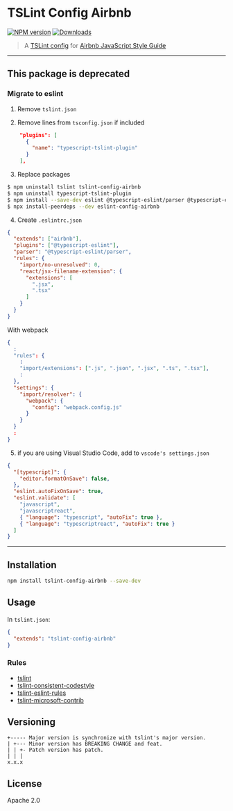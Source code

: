 # TSLint Config Airbnb

[![NPM version](https://img.shields.io/npm/v/tslint-config-airbnb.svg?style=flat)](https://www.npmjs.com/package/tslint-config-airbnb)
[![Downloads](http://img.shields.io/npm/dm/tslint-config-airbnb.svg?style=flat)](https://npmjs.org/package/tslint-config-airbnb)

> A [TSLint config](https://palantir.github.io/tslint/usage/configuration/) for [Airbnb JavaScript Style Guide](https://github.com/airbnb/javascript)

---

## This package is deprecated

### Migrate to eslint

1. Remove `tslint.json`

2. Remove lines from `tsconfig.json` if included

```json
    "plugins": [
      {
        "name": "typescript-tslint-plugin"
      }
    ],
```

3. Replace packages

```bash
$ npm uninstall tslint tslint-config-airbnb
$ npm uninstall typescript-tslint-plugin
$ npm install --save-dev eslint @typescript-eslint/parser @typescript-eslint/eslint-plugin eslint-config-airbnb
$ npx install-peerdeps --dev eslint-config-airbnb
```

4. Create `.eslintrc.json`

```json
{
  "extends": ["airbnb"],
  "plugins": ["@typescript-eslint"],
  "parser": "@typescript-eslint/parser",
  "rules": {
    "import/no-unresolved": 0,
    "react/jsx-filename-extension": {
      "extensions": [
        ".jsx",
        ".tsx"
      ]
    }
  }
}
```

With webpack

```json
{
  :
  "rules": {
    :
    "import/extensions": [".js", ".json", ".jsx", ".ts", ".tsx"],
    :
  },
  "settings": {
    "import/resolver": {
      "webpack": {
        "config": "webpack.config.js"
      }
    }
  }
  :
}
```

5. if you are using Visual Studio Code, add to `vscode's settings.json`

```json
{
  "[typescript]": {
    "editor.formatOnSave": false,
  },
  "eslint.autoFixOnSave": true,
  "eslint.validate": [
    "javascript",
    "javascriptreact",
    { "language": "typescript", "autoFix": true },
    { "language": "typescriptreact", "autoFix": true }
  ]
}
```

---

## Installation

```sh
npm install tslint-config-airbnb --save-dev
```

## Usage

In `tslint.json`:

```json
{
  "extends": "tslint-config-airbnb"
}
```

### Rules

- [tslint](https://www.npmjs.com/package/tslint)
- [tslint-consistent-codestyle](https://www.npmjs.com/package/tslint-consistent-codestyle)
- [tslint-eslint-rules](https://www.npmjs.com/package/tslint-eslint-rules)
- [tslint-microsoft-contrib](https://www.npmjs.com/package/tslint-microsoft-contrib)

## Versioning

```
+----- Major version is synchronize with tslint's major version.
| +--- Minor version has BREAKING CHANGE and feat.
| | +- Patch version has patch.
| | |
x.x.x
```

## License

Apache 2.0
